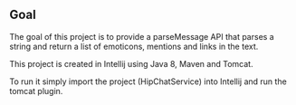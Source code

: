 ## Goal

The goal of this project is to provide a parseMessage API that parses a string and return a list of emoticons, mentions and links in the text.

This project is created in Intellij using Java 8, Maven and Tomcat.

To run it simply import the project (HipChatService) into Intellij and run the tomcat plugin.
